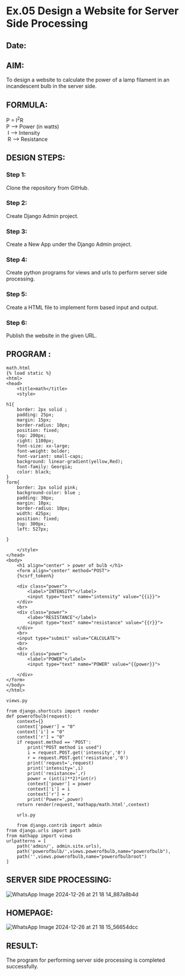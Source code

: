 # Ex.05 Design a Website for Server Side Processing
## Date:

## AIM:
 To design a website to calculate the power of a lamp filament in an incandescent bulb in the server side. 


## FORMULA:
P = I<sup>2</sup>R
<br> P --> Power (in watts)
<br> I --> Intensity
<br> R --> Resistance

## DESIGN STEPS:

### Step 1:
Clone the repository from GitHub.

### Step 2:
Create Django Admin project.

### Step 3:
Create a New App under the Django Admin project.

### Step 4:
Create python programs for views and urls to perform server side processing.

### Step 5:
Create a HTML file to implement form based input and output.

### Step 6:
Publish the website in the given URL.

## PROGRAM :
```
math.html
{% load static %}
<html>
<head>
    <title>math</title>
    <style>
        
h1{
    border: 2px solid ;
    padding: 25px;
    margin: 15px;
    border-radius: 10px;
    position: fixed;
    top: 200px;
    right: 1100px;
    font-size: xx-large;
    font-weight: bolder;
    font-variant: small-caps;
    background: linear-gradient(yellow,Red);
    font-family: Georgia;
    color: black;
}
form{
    border: 2px solid pink;
    background-color: blue ;
    padding: 30px;
    margin: 10px;
    border-radius: 10px;
    width: 425px;
    position: fixed;
    top: 300px;
    left: 527px;
    
}

    </style>
</head>
<body>
    <h1 align="center" > power of bulb </h1>
    <form align="center" method="POST">
    {%csrf_token%}
     
    <div class="power">
        <label>"INTENSITY"</label>
        <input type="text" name="intensity" value="{{i}}">
    </div>
    <br>
    <div class="power">
        <labe>"RESISTANCE"</label>
        <input type="text" name="resistance" value="{{r}}">
    </div>
    <br>
    <input type="submit" value="CALCULATE">
    <br>
    <br>
    <div class="power">
        <label>"POWER"</label>
        <input type="text" name="POWER" value="{{power}}">
        
    </div>
</form>
</body>
</html>

views.py

from django.shortcuts import render 
def powerofbulb(request): 
    context={} 
    context['power'] = "0" 
    context['i'] = "0" 
    context['r'] = "0" 
    if request.method == 'POST': 
        print("POST method is used")
        i = request.POST.get('intensity','0')
        r = request.POST.get('resistance','0')
        print('request=',request) 
        print('intensity=',i) 
        print('resistance=',r) 
        power = (int(i)**2)*int(r)
        context['power'] = power 
        context['i'] = i
        context['r'] = r 
        print('Power=',power) 
    return render(request,'mathapp/math.html',context)

    urls.py

    from django.contrib import admin 
from django.urls import path 
from mathapp import views 
urlpatterns = [ 
    path('admin/', admin.site.urls), 
    path('powerofbulb/',views.powerofbulb,name="powerofbulb"),
    path('',views.powerofbulb,name="powerofbulbroot")
]
```

## SERVER SIDE PROCESSING:
![WhatsApp Image 2024-12-26 at 21 18 14_887a8b4d](https://github.com/user-attachments/assets/065ad992-fb1a-4a48-94da-d48b774deccc)


## HOMEPAGE:
![WhatsApp Image 2024-12-26 at 21 18 15_56654dcc](https://github.com/user-attachments/assets/e3cd8d8d-5db8-46ff-98f5-eb8d011ad254)


## RESULT:
The program for performing server side processing is completed successfully.
